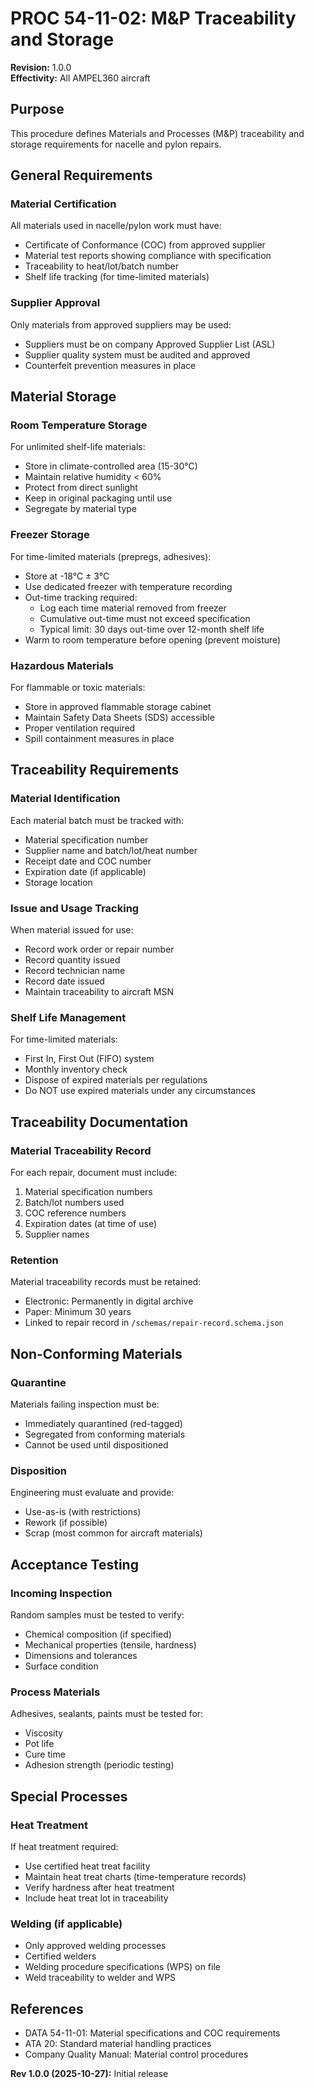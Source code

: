 # PROC 54-11-02: M&P Traceability and Storage

**Revision:** 1.0.0  
**Effectivity:** All AMPEL360 aircraft

## Purpose
This procedure defines Materials and Processes (M&P) traceability and storage requirements for nacelle and pylon repairs.

## General Requirements

### Material Certification
All materials used in nacelle/pylon work must have:
- Certificate of Conformance (COC) from approved supplier
- Material test reports showing compliance with specification
- Traceability to heat/lot/batch number
- Shelf life tracking (for time-limited materials)

### Supplier Approval
Only materials from approved suppliers may be used:
- Suppliers must be on company Approved Supplier List (ASL)
- Supplier quality system must be audited and approved
- Counterfeit prevention measures in place

## Material Storage

### Room Temperature Storage
For unlimited shelf-life materials:
- Store in climate-controlled area (15-30°C)
- Maintain relative humidity < 60%
- Protect from direct sunlight
- Keep in original packaging until use
- Segregate by material type

### Freezer Storage
For time-limited materials (prepregs, adhesives):
- Store at -18°C ± 3°C
- Use dedicated freezer with temperature recording
- Out-time tracking required:
  - Log each time material removed from freezer
  - Cumulative out-time must not exceed specification
  - Typical limit: 30 days out-time over 12-month shelf life
- Warm to room temperature before opening (prevent moisture)

### Hazardous Materials
For flammable or toxic materials:
- Store in approved flammable storage cabinet
- Maintain Safety Data Sheets (SDS) accessible
- Proper ventilation required
- Spill containment measures in place

## Traceability Requirements

### Material Identification
Each material batch must be tracked with:
- Material specification number
- Supplier name and batch/lot/heat number
- Receipt date and COC number
- Expiration date (if applicable)
- Storage location

### Issue and Usage Tracking
When material issued for use:
- Record work order or repair number
- Record quantity issued
- Record technician name
- Record date issued
- Maintain traceability to aircraft MSN

### Shelf Life Management
For time-limited materials:
- First In, First Out (FIFO) system
- Monthly inventory check
- Dispose of expired materials per regulations
- Do NOT use expired materials under any circumstances

## Traceability Documentation

### Material Traceability Record
For each repair, document must include:
1. Material specification numbers
2. Batch/lot numbers used
3. COC reference numbers
4. Expiration dates (at time of use)
5. Supplier names

### Retention
Material traceability records must be retained:
- Electronic: Permanently in digital archive
- Paper: Minimum 30 years
- Linked to repair record in `/schemas/repair-record.schema.json`

## Non-Conforming Materials

### Quarantine
Materials failing inspection must be:
- Immediately quarantined (red-tagged)
- Segregated from conforming materials
- Cannot be used until dispositioned

### Disposition
Engineering must evaluate and provide:
- Use-as-is (with restrictions)
- Rework (if possible)
- Scrap (most common for aircraft materials)

## Acceptance Testing

### Incoming Inspection
Random samples must be tested to verify:
- Chemical composition (if specified)
- Mechanical properties (tensile, hardness)
- Dimensions and tolerances
- Surface condition

### Process Materials
Adhesives, sealants, paints must be tested for:
- Viscosity
- Pot life
- Cure time
- Adhesion strength (periodic testing)

## Special Processes

### Heat Treatment
If heat treatment required:
- Use certified heat treat facility
- Maintain heat treat charts (time-temperature records)
- Verify hardness after heat treatment
- Include heat treat lot in traceability

### Welding (if applicable)
- Only approved welding processes
- Certified welders
- Welding procedure specifications (WPS) on file
- Weld traceability to welder and WPS

## References
- DATA 54-11-01: Material specifications and COC requirements
- ATA 20: Standard material handling practices
- Company Quality Manual: Material control procedures

**Rev 1.0.0 (2025-10-27):** Initial release
